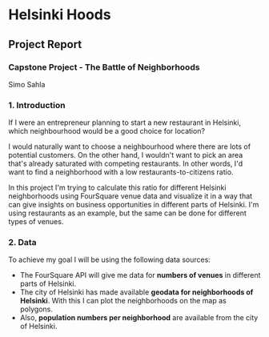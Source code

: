 # Helsinki Hoods
## Project Report
### Capstone Project - The Battle of Neighborhoods
 
Simo Sahla


### 1. Introduction
If I were an entrepreneur planning to start a new restaurant in Helsinki, which neighbourhood would be a good choice for location? 

I would naturally want to choose a neighbourhood where there are lots of potential customers. On the other hand, I wouldn't want to pick an area that's already saturated with competing restaurants. In other words, I'd want to find a neighborhood with a low restaurants-to-citizens ratio.

In this project I'm trying to calculate this ratio for different Helsinki neighborhoods using FourSquare venue data and visualize it in a way that can give insights on business opportunities in different parts of Helsinki. I'm using restaurants as an example, but the same can be done for different types of venues.


### 2. Data
To achieve my goal I will be using the following data sources: 
- The FourSquare API will give me data for **numbers of venues** in different parts of Helsinki.
- The city of Helsinki has made available **geodata for neighborhoods of Helsinki**. With this I can plot the neighborhoods on the map as polygons.
- Also, **population numbers per neighborhood** are available from the city of Helsinki.
